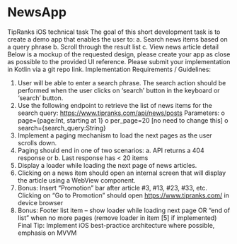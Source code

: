 # NewsApp

TipRanks iOS technical task
The goal of this short development task is to create a demo app that enables the user to:
a. Search news items based on a query phrase
b. Scroll through the result list
c. View news article detail
Below is a mockup of the requested design, please create your app as close as possible to the provided UI reference. Please submit your implementation in Kotlin via a git repo link.
Implementation Requirements / Guidelines:
1. User will be able to enter a search phrase. The search action should be performed when the user clicks on ‘search’ button in the keyboard or ‘search’ button.
2. Use the following endpoint to retrieve the list of news items for the search query:
https://www.tipranks.com/api/news/posts
Parameters:
o page={page:Int, starting at 1}
o per_page=20 [no need to change this]
o search={search_query:String}
3. Implement a paging mechanism to load the next pages as the user scrolls down.
4. Paging should end in one of two scenarios:
a. API returns a 404 response or
b. Last response has < 20 items
5. Display a loader while loading the next page of news articles.
6. Clicking on a news item should open an internal screen that will display the article using a WebView component.
7. Bonus: Insert “Promotion” bar after article #3, #13, #23, #33, etc. Clicking on “Go to Promotion” should open https://www.tipranks.com/ in device browser
8. Bonus: Footer list item – show loader while loading next page OR “end of list” when no more pages (remove loader in item [5] if implemented)
Final Tip: Implement iOS best-practice architecture where possible, emphasis on MVVM
